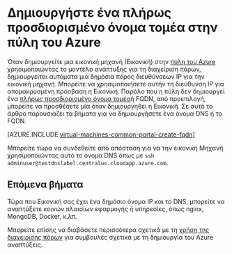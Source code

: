 <properties
   pageTitle="Δημιουργία FQDN για μια Εικονική στην πύλη Azure | Microsoft Azure"
   description="Μάθετε πώς μπορείτε να δημιουργήσετε ένα πλήρως προσδιορισμένο όνομα τομέα ή FQDN για διαχείριση πόρων βάσει εικονική μηχανή στην πύλη του Azure."
   services="virtual-machines-linux"
   documentationCenter=""
   authors="iainfoulds"
   manager="timlt"
   editor="tysonn"
   tags="azure-resource-manager"/>

<tags
   ms.service="virtual-machines-linux"
   ms.devlang="na"
   ms.topic="article"
   ms.tgt_pltfrm="vm-linux"
   ms.workload="infrastructure-services"
   ms.date="08/23/2016"
   ms.author="iainfou"/>

# <a name="create-a-fully-qualified-domain-name-in-the-azure-portal"></a>Δημιουργήστε ένα πλήρως προσδιορισμένο όνομα τομέα στην πύλη του Azure
Όταν δημιουργείτε μια εικονική μηχανή (Εικονική) στην [πύλη του Azure](https://portal.azure.com) χρησιμοποιώντας το μοντέλο ανάπτυξης για τη διαχείριση πόρων, δημιουργείται αυτόματα μια δημόσια πόρος διευθύνσεων IP για την εικονική μηχανή. Μπορείτε να χρησιμοποιήσετε αυτήν τη διεύθυνση IP για απομακρυσμένη πρόσβαση η Εικονική. Παρόλο που η πύλη δεν δημιουργεί ένα [πλήρως προσδιορισμένο όνομα τομέα](https://en.wikipedia.org/wiki/Fully_qualified_domain_name)ή FQDN, από προεπιλογή, μπορείτε να προσθέσετε μία όταν δημιουργηθεί η Εικονική. Σε αυτό το άρθρο παρουσιάζει τα βήματα για να δημιουργήσετε ένα όνομα DNS ή το FQDN.

[AZURE.INCLUDE [virtual-machines-common-portal-create-fqdn](../../includes/virtual-machines-common-portal-create-fqdn.md)]

Μπορείτε τώρα να συνδεθείτε από απόσταση για να την εικονική Μηχανή χρησιμοποιώντας αυτό το όνομα DNS όπως με `ssh adminuser@testdnslabel.centralus.cloudapp.azure.com`.

## <a name="next-steps"></a>Επόμενα βήματα
Τώρα που Εικονική σας έχει ένα δημόσιο όνομα IP και το DNS, μπορείτε να αναπτύξετε κοινών πλαισίων εφαρμογής ή υπηρεσίες, όπως nginx, MongoDB, Docker, κ.λπ.

Μπορείτε επίσης να διαβάσετε περισσότερα σχετικά με τη [χρήση της διαχείρισης πόρων](../azure-resource-manager/resource-group-overview.md) για συμβουλές σχετικά με τη δημιουργία του Azure αναπτύξεις.